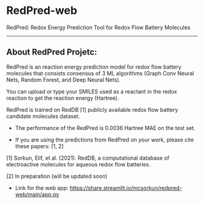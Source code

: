 # RedPred-web
RedPred: Redox Energy Prediction Tool for Redox Flow Battery Molecules

------------------------------------------

## About RedPred Projetc:

RedPred is an reaction energy prediction model for redox flow battery molecules that consists consensus of 3 ML algorithms (Graph Conv Neural Nets, Random Forest, and Deep Neural Nets).

You can upload or type your SMILES used as a reactant in the redox reaction to get the reaction energy (Hartree).

RedPred is trained on RedDB [1] publicly available redox flow battery candidate molecules dataset.

* The performance of the RedPred is 0.0036 Hartree MAE on the test set.

* If you are using the predictions from RedPred on your work, please cite these papers: [1, 2]

[1] Sorkun, Elif, et al. (2021). RedDB, a computational database of electroactive molecules for aqueous redox flow batteries.

[2] In preparation (will be updated soon)

* Link for the web app: https://share.streamlit.io/mcsorkun/redpred-web/main/app.py
